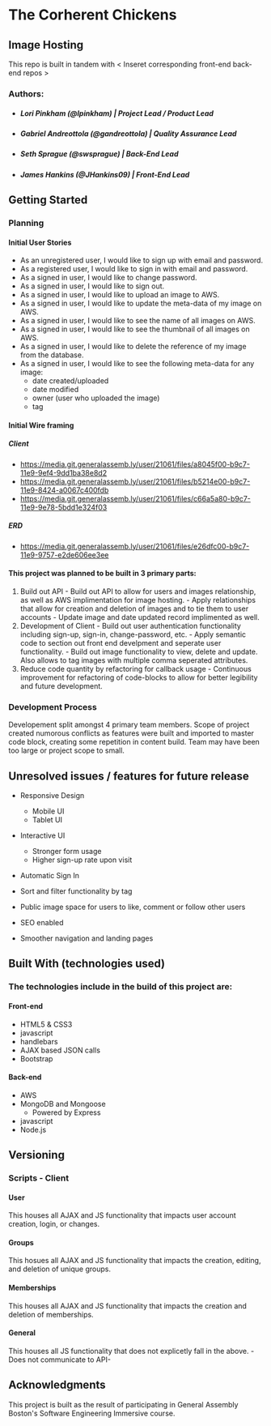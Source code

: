 # The Corherent Chickens
## Image Hosting

This repo is built in tandem with < Inseret corresponding front-end back-end repos >

### Authors:
- ##### Lori Pinkham (@lpinkham) | *Project Lead / Product Lead*
- ##### Gabriel Andreottola (@gandreottola) | *Quality Assurance Lead*
- ##### Seth Sprague (@swsprague) | *Back-End Lead*
- ##### James Hankins (@JHankins09) | *Front-End Lead*

## Getting Started

### Planning

#### Initial User Stories

- As an unregistered user, I would like to sign up with email and password.
- As a registered user, I would like to sign in with email and password.
- As a signed in user, I would like to change password.
- As a signed in user, I would like to sign out.
- As a signed in user, I would like to upload an image to AWS.
- As a signed in user, I would like to update the meta-data of my image on AWS.
- As a signed in user, I would like to see the name of all images on AWS.
- As a signed in user, I would like to see the thumbnail of all images on AWS.
- As a signed in user, I would like to delete the reference of my image from the database.
- As a signed in user, I would like to see the following meta-data for any image:
  - date created/uploaded
  - date modified
  - owner (user who uploaded the image)
  - tag

#### Initial Wire framing

##### Client
- https://media.git.generalassemb.ly/user/21061/files/a8045f00-b9c7-11e9-9ef4-9dd1ba38e8d2
- https://media.git.generalassemb.ly/user/21061/files/b5214e00-b9c7-11e9-8424-a0067c400fdb
- https://media.git.generalassemb.ly/user/21061/files/c66a5a80-b9c7-11e9-9e78-5bdd1e324f03

##### ERD
- https://media.git.generalassemb.ly/user/21061/files/e26dfc00-b9c7-11e9-9757-e2de606ee3ee


#### This project was planned to be built in 3 primary parts:
  1. Build out API
    - Build out API to allow for users and images relationship, as well as AWS implimentation for image hosting.
    - Apply relationships that allow for creation and deletion of images and to tie them to user accounts
    - Update image and date updated record implimented as well.
  2. Development of Client
    - Build out user authentication functionality including sign-up, sign-in, change-password, etc.
    - Apply semantic code to section out front end develpment and seperate user functionality.
    - Build out image functionality to view, delete and update. Also allows to tag images with multiple comma seperated attributes.
  3. Reduce code quantity by refactoring for callback usage
    - Continuous improvement for refactoring of code-blocks to allow for better legibility and future development.

### Development Process

Developement split amongst 4 primary team members. Scope of project created numorous conflicts as features were built and imported to master code block, creating some repetition in content build. Team may have been too large or project scope to small.

## Unresolved issues / features for future release

- Responsive Design
  * Mobile UI
  * Tablet UI

- Interactive UI
  * Stronger form usage
  * Higher sign-up rate upon visit

- Automatic Sign In

- Sort and filter functionality by tag

- Public image space for users to like, comment or follow other users

- SEO enabled

- Smoother navigation and landing pages

## Built With (technologies used)

### The technologies include in the build of this project are:
#### Front-end
  - HTML5 & CSS3
  - javascript
  - handlebars
  - AJAX based JSON calls
  - Bootstrap

#### Back-end
  - AWS
  - MongoDB and Mongoose
    - Powered by Express
  - javascript
  - Node.js

## Versioning

### Scripts - Client

#### User
  This houses all AJAX and JS functionality that impacts user account creation, login, or changes.

#### Groups
  This hosues all AJAX and JS functionality that impacts the creation, editing, and deletion of unique groups.

#### Memberships
  This houses all AJAX and JS functionality that impacts the creation and deletion of memberships.

#### General
  This houses all JS functionality that does not explicetly fall in the above. -Does not communicate to API-

## Acknowledgments
This project is built as the result of participating in General Assembly Boston's Software Engineering Immersive course.
